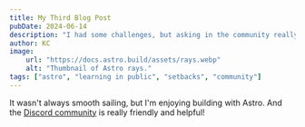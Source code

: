 ```yaml
---
title: My Third Blog Post
pubDate: 2024-06-14
description: "I had some challenges, but asking in the community really helped!"
author: KC
image:
    url: "https://docs.astro.build/assets/rays.webp"
    alt: "Thumbnail of Astro rays."
tags: ["astro", "learning in public", "setbacks", "community"]
---
```

It wasn't always smooth sailing, but I'm enjoying building with Astro. And the [Discord community](https://astro.build/chat) is really friendly and helpful! 